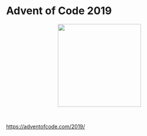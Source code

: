# Advent of Code 2019

<p align="center">
    <img src="https://user-images.githubusercontent.com/16360374/49324718-7954f100-f4e8-11e8-8ef6-1b701afc504f.png" width="225"/>
</p> 
<br>


https://adventofcode.com/2019/
